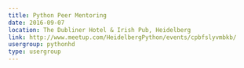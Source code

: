 ```yaml
---
title: Python Peer Mentoring
date: 2016-09-07
location: The Dubliner Hotel & Irish Pub, Heidelberg
link: http://www.meetup.com/HeidelbergPython/events/cpbfslyvmbkb/
usergroup: pythonhd
type: usergroup
---
```

